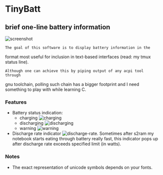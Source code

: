 TinyBatt
========
## brief one-line battery information

![screenshot](/raw/master/screenshots/tmux-integration.png)

    The goal of this software is to display battery information in the
format most useful for inclusion in text-based interfaces (read: my tmux
status line).

    Although one can achieve this by piping output of any acpi tool through
gnu toolchain, polling such chain has a bigger footprint and I need
something to play with while learning C.

### Features
*   Battery status indication:
    * charging ![charging](/raw/master/screenshots/charging.png)
    * discharging ![discharging](/raw/master/screenshots/discharging.png)
    * warning ![warning](/raw/master/screenshots/warning.png)
*   Discharge rate indicator ![discharge-rate](/raw/master/screenshots/discharge-rate.png).
    Sometimes after s2ram my notebook starts eating through battery really fast, this
    indicator pops up after discharge rate exceeds specified limit (in watts).

### Notes
*   The exact representation of unicode symbols depends on your fonts.
